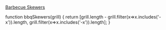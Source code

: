 [Barbecue Skewers](https://edabit.com/challenge/uAGzHNBWbNj2iNqLr)

function bbqSkewers(grill) {
	return [grill.length - grill.filter(x=>x.includes('-x')).length, grill.filter(x=>x.includes('-x')).length];
}
